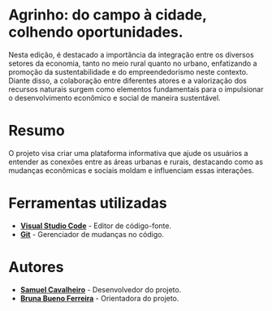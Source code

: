 # **Agrinho: do campo à cidade, colhendo oportunidades.**
Nesta edição, é destacado a importância da integração entre os diversos setores da economia, tanto no meio rural quanto no urbano, enfatizando a promoção da sustentabilidade e do empreendedorismo neste contexto. Diante disso, a colaboração entre diferentes atores e a valorização dos recursos naturais surgem como elementos fundamentais para o impulsionar o desenvolvimento econômico e social de maneira sustentável.

# **Resumo**
O projeto visa criar uma plataforma informativa que ajude os usuários a entender as conexões entre as áreas urbanas e rurais, destacando como as mudanças econômicas e sociais moldam e influenciam essas interações.

# **Ferramentas utilizadas**
- **[Visual Studio Code](https://code.visualstudio.com/)** - Editor de código-fonte.
- **[Git](https://git-scm.com/)** - Gerenciador de mudanças no código.

# **Autores**
- **[Samuel Cavalheiro](https://github.com/Drckzin)** - Desenvolvedor do projeto.
- **[Bruna Bueno Ferreira](https://github.com/Drckzin)** - Orientadora do projeto.
